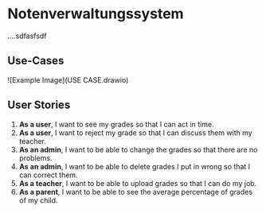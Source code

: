 # Notenverwaltungssystem

....sdfasfsdf

## Use-Cases
![Example Image](USE CASE.drawio)

## User Stories

1. **As a user**, I want to see my grades so that I can act in time.
2. **As a user**, I want to reject my grade so that I can discuss them with my teacher.
3. **As an admin**, I want to be able to change the grades so that there are no problems.
4. **As an admin**, I want to be able to delete grades I put in wrong so that I can correct them.
5. **As a teacher**, I want to be able to upload grades so that I can do my job.
6. **As a parent**, I want to be able to see the average percentage of grades of my child.
